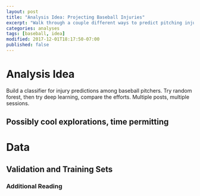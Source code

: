 ```yaml
---
layout: post
title: "Analysis Idea: Projecting Baseball Injuries"
excerpt: "Walk through a couple different ways to predict pitching injuries in Major League Baseball"
categories: analyses
tags: [baseball, idea]
modified: 2017-12-01T18:17:50-07:00
published: false
---
```


# Analysis Idea
Build a classifier for injury predictions among baseball pitchers.  Try random forest, then try deep learning, compare the efforts.  Multiple posts, multiple sessions.

## Possibly cool explorations, time permitting

# Data


## Validation and Training Sets


### Additional Reading

